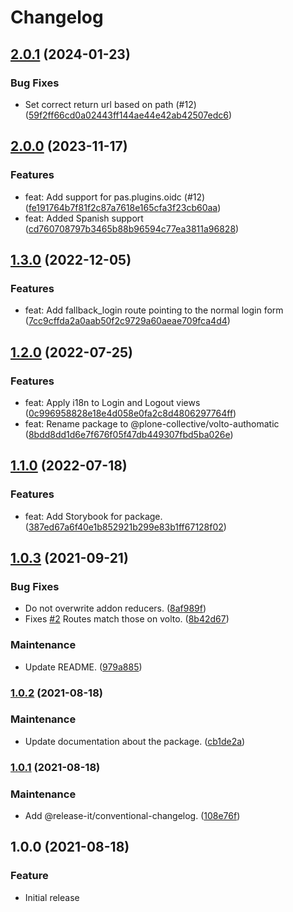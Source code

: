 # Changelog

<!-- You should *NOT* be adding new change log entries to this file.
     You should create a file in the news directory instead.
     For helpful instructions, please see:
     https://6.docs.plone.org/contributing/index.html#contributing-change-log-label
-->

<!-- towncrier release notes start -->

## [2.0.1](https://github.com/collective/volto-authomatic/compare/2.0.0...2.0.1) (2024-01-23)

### Bug Fixes

- Set correct return url based on path (#12) ([59f2ff66cd0a02443ff144ae44e42ab42507edc6](https://github.com/collective/volto-authomatic/commit/59f2ff66cd0a02443ff144ae44e42ab42507edc6))

## [2.0.0](https://github.com/collective/volto-authomatic/compare/1.3.0...2.0.0) (2023-11-17)


### Features


- feat: Add support for pas.plugins.oidc (#12) ([fe191764b7f81f2c87a7618e165cfa3f23cb60aa](https://github.com/collective/volto-authomatic/commit/fe191764b7f81f2c87a7618e165cfa3f23cb60aa))
- feat: Added Spanish support ([cd760708797b3465b88b96594c77ea3811a96828](https://github.com/collective/volto-authomatic/commit/cd760708797b3465b88b96594c77ea3811a96828))

## [1.3.0](https://github.com/collective/volto-authomatic/compare/1.2.0...1.3.0) (2022-12-05)


### Features


- feat: Add fallback_login route pointing to the normal login form ([7cc9cffda2a0aab50f2c9729a60aeae709fca4d4](https://github.com/collective/volto-authomatic/commit/7cc9cffda2a0aab50f2c9729a60aeae709fca4d4))

## [1.2.0](https://github.com/collective/volto-authomatic/compare/1.1.0...1.2.0) (2022-07-25)


### Features


- feat: Apply i18n to Login and Logout views ([0c996958828e18e4d058e0fa2c8d4806297764ff](https://github.com/collective/volto-authomatic/commit/0c996958828e18e4d058e0fa2c8d4806297764ff))
- feat: Rename package to @plone-collective/volto-authomatic ([8bdd8dd1d6e7f676f05f47db449307fbd5ba026e](https://github.com/collective/volto-authomatic/commit/8bdd8dd1d6e7f676f05f47db449307fbd5ba026e))

## [1.1.0](https://github.com/collective/volto-authomatic/compare/1.0.3...1.1.0) (2022-07-18)

### Features

- feat: Add Storybook for package. ([387ed67a6f40e1b852921b299e83b1ff67128f02](https://github.com/collective/volto-authomatic/commit/387ed67a6f40e1b852921b299e83b1ff67128f02))

## [1.0.3](https://github.com/collective/volto-authomatic/compare/1.0.2...1.0.3) (2021-09-21)

### Bug Fixes

- Do not overwrite addon reducers. ([8af989f](https://github.com/collective/volto-authomatic/commit/8af989f2ce432b61dbe5f6309b42fa834b6c9963))
- Fixes [#2](https://github.com/collective/volto-authomatic/issues/2) Routes match those on volto. ([8b42d67](https://github.com/collective/volto-authomatic/commit/8b42d67aef4317fe75a5154d2b9b9756a7320a2a))

### Maintenance

- Update README. ([979a885](https://github.com/collective/volto-authomatic/commit/979a8851ecf054cf0a25250027ca2cb10dc5cc02))

### [1.0.2](https://github.com/collective/volto-authomatic/compare/1.0.1...1.0.2) (2021-08-18)

### Maintenance

- Update documentation about the package. ([cb1de2a](https://github.com/collective/volto-authomatic/commit/cb1de2a3022c0442eaf7ddcef22ee428703bcd4d))

### [1.0.1](https://github.com/collective/volto-authomatic/compare/1.0.0...1.0.1) (2021-08-18)

### Maintenance

- Add @release-it/conventional-changelog. ([108e76f](https://github.com/collective/volto-authomatic/commit/108e76fc54619854693d435f36ede484d253d58d))

## 1.0.0 (2021-08-18)

### Feature

- Initial release
